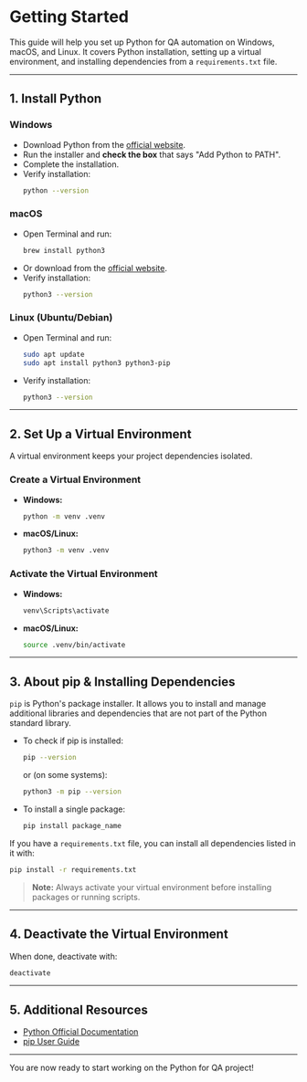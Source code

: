 # Getting Started

This guide will help you set up Python for QA automation on Windows, macOS, and Linux. It covers Python installation, setting up a virtual environment, and installing dependencies from a `requirements.txt` file.

---

## 1. Install Python

### Windows
- Download Python from the [official website](https://www.python.org/downloads/windows/).
- Run the installer and **check the box** that says "Add Python to PATH".
- Complete the installation.
- Verify installation:
  ```bash
  python --version
  ```

### macOS
- Open Terminal and run:
  ```bash
  brew install python3
  ```
- Or download from the [official website](https://www.python.org/downloads/mac-osx/).
- Verify installation:
  ```bash
  python3 --version
  ```

### Linux (Ubuntu/Debian)
- Open Terminal and run:
  ```bash
  sudo apt update
  sudo apt install python3 python3-pip
  ```
- Verify installation:
  ```bash
  python3 --version
  ```

---

## 2. Set Up a Virtual Environment

A virtual environment keeps your project dependencies isolated.

### Create a Virtual Environment

- **Windows:**
  ```bash
  python -m venv .venv
  ```
- **macOS/Linux:**
  ```bash
  python3 -m venv .venv
  ```

### Activate the Virtual Environment

- **Windows:**
  ```bash
  venv\Scripts\activate
  ```
- **macOS/Linux:**
  ```bash
  source .venv/bin/activate
  ```

---


## 3. About pip & Installing Dependencies

`pip` is Python's package installer. It allows you to install and manage additional libraries and dependencies that are not part of the Python standard library.

- To check if pip is installed:
  ```bash
  pip --version
  ```
  or (on some systems):
  ```bash
  python3 -m pip --version
  ```

- To install a single package:
  ```bash
  pip install package_name
  ```

If you have a `requirements.txt` file, you can install all dependencies listed in it with:

```bash
pip install -r requirements.txt
```

> **Note:** Always activate your virtual environment before installing packages or running scripts.

---

## 4. Deactivate the Virtual Environment

When done, deactivate with:

```bash
deactivate
```

---

## 5. Additional Resources
- [Python Official Documentation](https://docs.python.org/3/)
- [pip User Guide](https://pip.pypa.io/en/stable/user_guide/)

---

You are now ready to start working on the Python for QA project!
